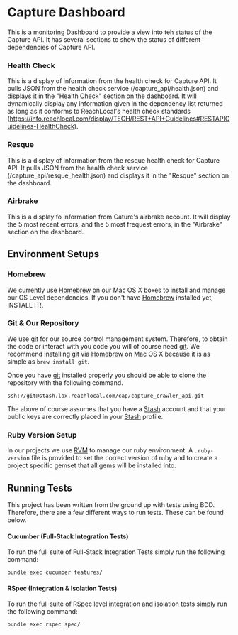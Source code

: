 # Capture Dashboard

This is a monitoring Dashboard to provide a view into teh status of the Capture API. It has several sections to show the status of different dependencies of Capture API.

### Health Check

This is a display of information from the health check for Capture API. It pulls JSON from the health check service (<domain name>/capture_api/health.json) and displays it in the "Health Check" section on the dashboard. It will dynamically display any information given in the dependency list returned as long as it conforms to ReachLocal's health check standards (https://info.reachlocal.com/display/TECH/REST+API+Guidelines#RESTAPIGuidelines-HealthCheck).

### Resque

This is a display of information from the resque health check for Capture API. It pulls JSON from the health check service (<domain name>/capture_api/resque_health.json) and displays it in the "Resque" section on the dashboard.

### Airbrake

This is a display fo information from Cature's airbrake account. It will display the 5 most recent errors, and the 5 most frequest errors, in the "Airbrake" section on the dashboard.

## Environment Setups

### Homebrew

We currently use [Homebrew](http://brew.sh/) on our Mac OS X boxes to install and manage our OS Level dependencies. If you don't have [Homebrew](http://brew.sh/) installed yet, INSTALL IT!.

### Git & Our Repository

We use [git](http://gitscm.com/) for our source control management system. Therefore, to obtain the code or interact with you code you will of course need [git](http://gitscm.com/). We recommend installing [git](http://gitscm.com/) via [Homebrew](http://brew.sh/) on Mac OS X because it is as simple as `brew install git`.

Once you have [git](http://gitscm.com/) installed properly you should be able to clone the repository with the following command.

    ssh://git@stash.lax.reachlocal.com/cap/capture_crawler_api.git

The above of course assumes that you have a [Stash](https://stash.lax.reachlocal.com) account and that your public keys are correctly placed in your [Stash](https://stash.lax.reachlocal.com/) profile.

### Ruby Version Setup

In our projects we use [RVM](http://rvm.io/) to manage our ruby environment. A `.ruby-version` file is provided to set the correct version of ruby and to create a project specific gemset that all gems will be installed into.

## Running Tests

This project has been written from the ground up with tests using BDD.  Therefore, there are a few different ways to run tests. These can be found below.

#### Cucumber (Full-Stack Integration Tests)

To run the full suite of Full-Stack Integration Tests simply run the following command:

    bundle exec cucumber features/

#### RSpec (Integration & Isolation Tests)

To run the full suite of RSpec level integration and isolation tests simply run the following command:

    bundle exec rspec spec/

